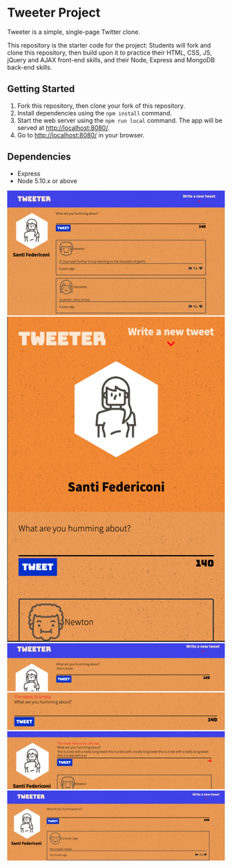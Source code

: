 # Tweeter Project

Tweeter is a simple, single-page Twitter clone.

This repository is the starter code for the project: Students will fork and clone this repository, then build upon it to practice their HTML, CSS, JS, jQuery and AJAX front-end skills, and their Node, Express and MongoDB back-end skills.

## Getting Started

1. Fork this repository, then clone your fork of this repository.
2. Install dependencies using the `npm install` command.
3. Start the web server using the `npm run local` command. The app will be served at <http://localhost:8080/>.
4. Go to <http://localhost:8080/> in your browser.

## Dependencies

- Express
- Node 5.10.x or above


!["Main Page"](https://github.com/santifedericoni/tweeter/blob/master/docs/Screen%20Shot%202020-03-26%20at%205.09.42%20PM.png)
!["Mobile Main Page"](https://github.com/santifedericoni/tweeter/blob/master/docs/Screen%20Shot%202020-03-26%20at%205.10.00%20PM.png)
!["Character counter"](https://github.com/santifedericoni/tweeter/blob/master/docs/Screen%20Shot%202020-03-26%20at%205.10.23%20PM.png)
!["Validation Error"](https://github.com/santifedericoni/tweeter/blob/master/docs/Screen%20Shot%202020-03-26%20at%205.10.40%20PM.png)
!["Validation Error"](https://github.com/santifedericoni/tweeter/blob/master/docs/Screen%20Shot%202020-03-26%20at%205.11.12%20PM.png)
!["New tweet created"](https://github.com/santifedericoni/tweeter/blob/master/docs/Screen%20Shot%202020-03-26%20at%205.12.35%20PM.png)